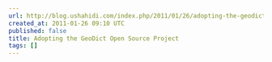 ```yaml
---
url: http://blog.ushahidi.com/index.php/2011/01/26/adopting-the-geodict-open-source-project/
created_at: 2011-01-26 09:10 UTC
published: false
title: Adopting the GeoDict Open Source Project
tags: []
---
```



